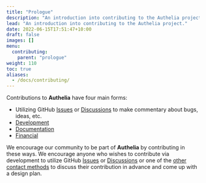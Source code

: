 ```yaml
---
title: "Prologue"
description: "An introduction into contributing to the Authelia project."
lead: "An introduction into contributing to the Authelia project."
date: 2022-06-15T17:51:47+10:00
draft: false
images: []
menu:
  contributing:
    parent: "prologue"
weight: 110
toc: true
aliases:
  - /docs/contributing/
---
```


Contributions to __Authelia__ have four main forms:

* Utilizing GitHub [Issues] or [Discussions] to make commentary about bugs, ideas, etc.
* [Development](../development/introduction.md)
* [Documentation](../documentation/#introduction)
* [Financial](financial.md)

We encourage our community to be part of __Authelia__ by contributing in these ways. We encourage anyone who wishes to
contribute via development to utilize GitHub [Issues] or [Discussions] or one of the
[other contact methods](../../information/contact.md) to discuss their contribution in advance and come up with a design
plan.

[Issues]: https://github.com/authelia/authelia/issues
[Discussions]: https://github.com/authelia/authelia/discussions
